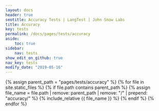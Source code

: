 ```yaml
---
layout: docs
header: true
seotitle: Accuracy Tests | LangTest | John Snow Labs
title: Accuracy
key: tests
permalink: /docs/pages/tests/accuracy
aside:
    toc: true
sidebar:
    nav: tests
show_edit_on_github: true
nav_key: tests
modify_date: "2019-05-16"
---
```


<div class="main-docs" markdown="1">

{% assign parent_path = "pages/tests/accuracy" %}
{% for file in site.static_files %}
    {% if file.path contains parent_path %}
        {% assign file_name = file.path | remove:  parent_path | remove:  "/" | prepend: "accuracy/" %}
        {% include_relative {{ file_name }} %}
    {% endif %}
{% endfor %}

</div>